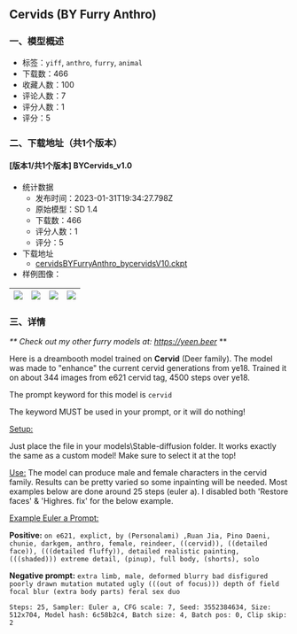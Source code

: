 ## Cervids (BY Furry Anthro)
### 一、模型概述

- 标签：`yiff`, `anthro`, `furry`, `animal`
- 下载数：466
- 收藏人数：100
- 评论人数：7
- 评分人数：1
- 评分：5

### 二、下载地址（共1个版本）

#### [版本1/共1个版本] BYCervids_v1.0

- 统计数据
  - 发布时间：2023-01-31T19:34:27.798Z
  - 原始模型：SD 1.4
  - 下载数：466
  - 评分人数：1
  - 评分：5
- 下载地址
  - [cervidsBYFurryAnthro_bycervidsV10.ckpt](https://civitai.com/api/download/models/6894)
- 样例图像：

| <img src="https://image.civitai.com/xG1nkqKTMzGDvpLrqFT7WA/61386afd-5eaa-455e-6936-80a9d3125b00/width=450/63006.jpeg" /> | <img src="https://image.civitai.com/xG1nkqKTMzGDvpLrqFT7WA/e0d72008-d78a-4ba6-f722-e5154d9e2700/width=450/63010.jpeg" /> | <img src="https://image.civitai.com/xG1nkqKTMzGDvpLrqFT7WA/2068780b-0ddb-42ed-b199-3a0248a1d300/width=450/63009.jpeg" /> | <img src="https://image.civitai.com/xG1nkqKTMzGDvpLrqFT7WA/e1163970-f02a-48d0-b01d-03303428c400/width=450/63008.jpeg" /> |
| ---- | ---- | ---- | ---- |


### 三、详情
<p><em>** Check out my other furry models at: </em><a target="_blank" rel="ugc" href="https://yeen.beer"><em>https://yeen.beer</em></a><em> </em>**</p><p></p><p>Here is a dreambooth model trained on <strong>Cervid</strong> (Deer family). The model was made to "enhance" the current cervid generations from ye18. Trained it on about 344 images from e621 cervid tag, 4500 steps over ye18. </p><p></p><p>The prompt keyword for this model is <code>cervid</code> </p><p>The keyword MUST be used in your prompt, or it will do nothing! </p><p></p><p><u>Setup:</u> </p><p>Just place the file in your models\Stable-diffusion folder. It works exactly the same as a custom model! Make sure to select it at the top! </p><p><u>Use:</u> The model can produce male and female characters in the cervid family. Results can be pretty varied so some inpainting will be needed. Most examples below are done around 25 steps (euler a). I disabled both 'Restore faces' &amp; 'Highres. fix' for the below example. </p><p><u>Example Euler a Prompt:</u> </p><p><strong>Positive:</strong> <code>on e621, explict, by (Personalami) ,Ruan Jia, Pino Daeni, chunie, darkgem, anthro, female, reindeer, ((cervid)), ((detailed face)), (((detailed fluffy)), detailed realistic painting, (((shaded))) extreme detail, (pinup), full body, (shorts), solo</code> </p><p><strong>Negative prompt:</strong> <code>extra limb, male, deformed blurry bad disfigured poorly drawn mutation mutated ugly (((out of focus))) depth of field focal blur (extra body parts) feral sex duo</code> </p><p><code>Steps: 25, Sampler: Euler a, CFG scale: 7, Seed: 3552384634, Size: 512x704, Model hash: 6c58b2c4, Batch size: 4, Batch pos: 0, Clip skip: 2</code> <br /></p>